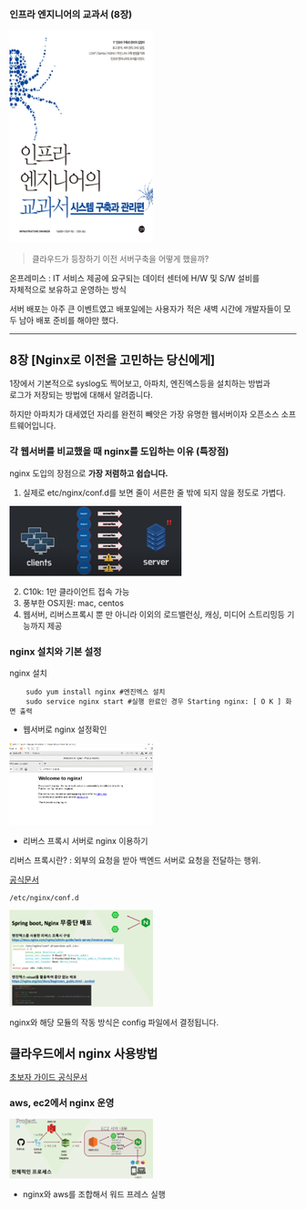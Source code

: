 ### 인프라 엔지니어의 교과서 (8장)
 <img src="../../img/img_15.png" alt ="인프라엔지니어의 교과서" style="max-width:50%;">

> 클라우드가 등장하기 이전 서버구축을 어떻게 했을까?

온프레미스
: IT 서비스 제공에 요구되는 데이터 센터에 H/W 및 S/W 설비를\
자체적으로 보유하고 운영하는 방식

서버 배포는 아주 큰 이벤트였고 배포일에는 사용자가 적은 새벽 시간에 개발자들이 모두 남아 배포 준비를 해야만 했다.

-----

## 8장 [Nginx로 이전을 고민하는 당신에게]

1장에서 기본적으로 syslog도 찍어보고, 아파치, 엔진엑스등을 설치하는 방법과\
로그가 저장되는 방법에 대해서 알려줍니다.

하지만 아파치가 대세였던 자리를 완전히 빼앗은 가장 유명한 웹서버이자 오픈소스 소프트웨어입니다.

### 각 웹서버를 비교했을 때 nginx를 도입하는 이유 (특장점)

nginx 도입의 장점으로 **가장 저렴하고 쉽습니다.**

1) 실제로 etc/nginx/conf.d를 보면 줄이 서른한 줄 밖에 되지 않을 정도로 가볍다.

 <img src="../../img/img_23.png" alt ="C10K" style="max-width:60%;">

2) C10k: 1만 클라이언트 접속 가능
3) 풍부한 OS지원: mac, centos
4) 웹서버, 리버스프록시 뿐 만 아니라 이외의  로드밸런싱, 캐싱, 미디어 스트리밍등 기능까지 제공

### nginx 설치와 기본 설정

nginx 설치
    
        sudo yum install nginx #엔진엑스 설치
        sudo service nginx start #실행 완료인 경우 Starting nginx: [ O K ] 화면 출력

- 웹서버로 nginx 설정확인

<img src="../../img/img_18.png" alt ="nginx 서버 시작" style="max-width:50%;">

- 리버스 프록시 서버로 nginx 이용하기

리버스 프록시란?
: 외부의 요청을 받아 백엔드 서버로 요청을 전달하는 행위.

[공식문서](https://docs.nginx.com/nginx/admin-guide/web-server/reverse-proxy/)

    /etc/nginx/conf.d

<img src="../../img/img_22.png" alt ="nginx 설정" style="max-width:50%;">

nginx와 해당 모듈의 작동 방식은 config 파일에서 결정됩니다.


## 클라우드에서 nginx 사용방법

[초보자 가이드 공식문서](https://nginx.org/en/docs/beginners_guide.html)

### aws, ec2에서 nginx 운영

<img src="../../img/img_21.png" alt ="ec2에서 nginx운영" style="max-width:50%;">

- nginx와 aws를 조합해서 워드 프레스 실행